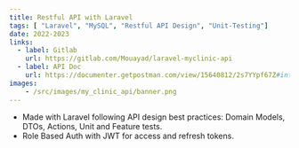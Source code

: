 ```yaml
---
title: Restful API with Laravel
tags: [ "Laravel", "MySQL", "Restful API Design", "Unit-Testing"]
date: 2022-2023
links:
  - label: Gitlab
    url: https://gitlab.com/Mouayad/laravel-myclinic-api
  - label: API Doc
    url: https://documenter.getpostman.com/view/15640812/2s7YYpf67Z#intro
images:
    - /src/images/my_clinic_api/banner.png
---
```


- Made with Laravel following API design best practices: Domain Models, DTOs, Actions, Unit and Feature tests.
- Role Based Auth with JWT for access and refresh tokens.